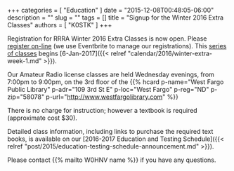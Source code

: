 +++
categories = [ "Education" ]
date = "2015-12-08T00:48:05-06:00"
description = ""
slug = ""
tags = []
title = "Signup for the Winter 2016 Extra Classes"
authors = [ "K0STK" ]
+++

Registration for RRRA Winter 2016 Extra Classes is now open. Please [register
on-line](https://www.eventbrite.com/e/amateur-extra-class-tickets-19868213361?aff=ebrowse)
(we use Eventbrite to manage our registrations). This
[series of classes](/dates/winter-2016-extra") begins [6-Jan-2017]({{<
relref "calendar/2016/winter-extra-week-1.md" >}}).
<!--more-->
Our Amateur Radio license classes are
held Wednesday evenings, from 7:00pm to 9:00pm, on the 3rd floor of the 
{{% hcard p-name="West Fargo Public Library" p-adr="109 3rd St E" p-loc="West Fargo" p-reg="ND" p-zip="58078" p-url="http://www.westfargolibrary.com" %}}

There is no charge for instruction; however a textbook is required
(approximate cost $30).

Detailed class information, including links to purchase the required
text books, is available on our [2016-2017 Education and Testing Schedule]({{< relref
"post/2015/education-testing-schedule-announcement.md" >}}).

Please contact {{% mailto W0HNV name %}} if you have any questions.
